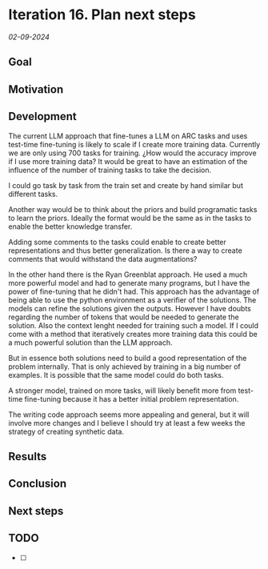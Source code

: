 # Iteration 16. Plan next steps

_02-09-2024_

<!---
The work is done using short iterations. Each iteration needs to have a very
clear goal. This allows to gain greater knowledge of the problem on each iteration.
--->

## Goal

## Motivation

## Development

The current LLM approach that fine-tunes a LLM on ARC tasks and uses test-time fine-tuning is likely
to scale if I create more training data. Currently we are only using 700 tasks for training. ¿How would
the accuracy improve if I use more training data?
It would be great to have an estimation of the influence of the number of training tasks to take the decision.

I could go task by task from the train set and create by hand similar but different tasks.

Another way would be to think about the priors and build programatic tasks to learn the priors. Ideally
the format would be the same as in the tasks to enable the better knowledge transfer.

Adding some comments to the tasks could enable to create better representations and thus better generalization.
Is there a way to create comments that would withstand the data augmentations?

In the other hand there is the Ryan Greenblat approach. He used a much more powerful model and had to
generate many programs, but I have the power of fine-tuning that he didn't had.
This approach has the advantage of being able to use the python environment as a verifier of the solutions.
The models can refine the solutions given the outputs.
However I have doubts regarding the number of tokens that would be needed to generate the solution. Also
the context lenght needed for training such a model.
If I could come with a method that iteratively creates more training data this could be a much
powerful solution than the LLM approach.

But in essence both solutions need to build a good representation of the problem internally. That is only
achieved by training in a big number of examples. It is possible that the same model could do both tasks.

A stronger model, trained on more tasks, will likely benefit more from test-time fine-tuning because
it has a better initial problem representation.

The writing code approach seems more appealing and general, but it will involve more changes and I believe I should try at least a few weeks the strategy
of creating synthetic data.

## Results

## Conclusion

## Next steps

## TODO

- [ ]
